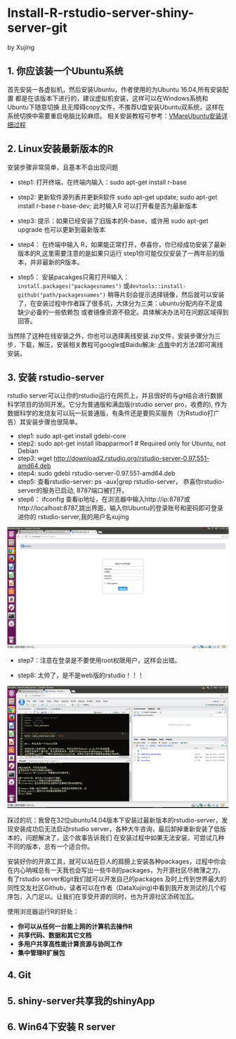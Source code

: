 # Install-R-rstudio-server-shiny-server-git

by Xujing



## 1. 你应该装一个Ubuntu系统

首先安装一各虚拟机，然后安装Ubuntu，作者使用的为Ubuntu 16.04,所有安装配置
都是在该版本下进行的，建议虚拟机安装，这样可以在Windows系统和Ubuntu下随意切换
且无障碍copy文件，不推荐U盘安装Ubuntu双系统，这样在系统切换中需要重启电脑比较麻烦。
相关安装教程可参考：[VMareUbuntu安装详细过程](http://blog.csdn.net/u013142781/article/details/50529030)



## 2. Linux安装最新版本的R

安装步骤非常简单，且基本不会出现问题

+ step1: 打开终端，在终端内输入：sudo apt-get install r-base

+ step2: 更新软件源列表并更新R软件 sudo apt-get update; sudo apt-get install r-base r-base-dev;
此时输入R 可以打开看是否为最新版本

+ step3: 提示：如果已经安装了旧版本的R-base，或许用 sudo apt-get upgrade 也可以更新到最新版本

+ step4： 在终端中输入 R，如果能正常打开，恭喜你，你已经成功安装了最新版本的R,这里需要注意的是如果只运行
step1你可能仅仅安装了一两年前的版本，并非最新的R版本。

+ step5： 安装pacakges只需打开R输入：`install.packages("packagesnames")` 或`devtools::install-github("path/packagesnames")`
稍等片刻会提示选择镜像，然后就可以安装了，在安装过程中作者踩了很多坑，大体分为三类：ubuntu分配内存不足或缺少必备的一些依赖包
或者镜像资源不稳定。具体解决办法可在问题区域得到回答。

当然除了这种在线安装之外，你也可以选择离线安装.zip文件，安装步骤分为三步，下载，解压，安装相关教程可google或Baidu解决: [点我](http://blog.sina.com.cn/s/blog_6583048d01018ac5.html)中的方法2即可离线安装。

## 3. 安装 rstudio-server

rstudio server可以让你的rstudio运行在网页上，并且很好的与git结合进行数据科学项目的协同开发。它分为普通版和满血版(rstudio server pro，收费的),
作为数据科学的发烧友可以玩一玩普通版，有条件还是要购买服务（为Rstudio打广告）其安装步骤也很简单。

+ step1:  sudo apt-get install gdebi-core
+ step2:  sudo apt-get install libapparmor1  # Required only for Ubuntu, not Debian
+ step3: wget http://download2.rstudio.org/rstudio-server-0.97.551-amd64.deb
+ step4: sudo gdebi rstudio-server-0.97.551-amd64.deb
+ step5: 查看rstudio-server: ps -aux|grep rstudio-server， 恭喜你rstudio-server的服务已启动, 8787端口被打开。
+ step6： ifconfig 查看ip地址，在浏览器中输入http://ip:8787或http://localhost:8787,跳出界面，输入你Ubuntu的登录账号和密码即可登录进你的
rstudio-server,我的用户名xujing

![rstudio-server登录](load.png)

+ step7：注意在登录是不要使用root权限用户，这样会出错。

+ step8: 太帅了，是不是web版的rstudio！！！

![登录成功的界面](success.png)

踩过的坑：我曾在32位ubuntu14.04版本下安装过最新版本的rstudio-server，发现安装成功后无法启动rstudio server，各种大牛咨询，最后卸掉重新安装了低版本的，问题解决了，这个故事告诉我们
在安装过程中如果无法安装，可尝试几种不同的版本，总有一个适合你。

安装好你的开源工具，就可以站在巨人的肩膀上安装各种packages，过程中你会在内心呐喊总有一天我也会写出一些牛B的packages，为开源社区尽微薄之力， 有了rstudio server和git我们就可以开发自己的packages
及时上传到世界最大的同性交友社区Github，读者可以在作者（DataXujing)中看到我开发测试的几个程序包，入门足以。让我们在享受开源的同时，也为开源社区添砖加瓦。


使用浏览器运行R的好处：

+ **你可以从任何一台能上网的计算机去操作R**
+ **共享代码、数据和其它文档**
+ **多用户共享高性能计算资源与协同工作** 
+ **集中管理R扩展包** 

## 4. Git


## 5. shiny-server共享我的shinyApp


## 6. Win64下安装 R server 



